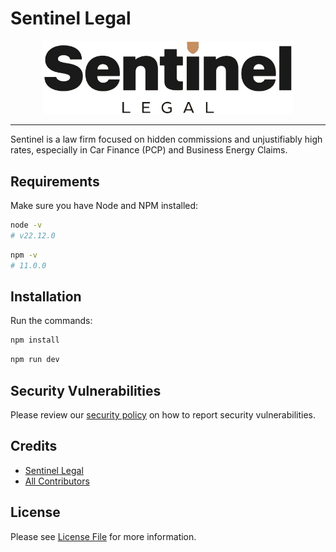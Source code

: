 # Sentinel Legal

<div align="center">
  <img src="https://github.com/SamHillierDev/sentinel-legal/blob/main/src/assets/images/sentinel-legal.png?raw=true" alt="Sentinel Legal" width="400">
</div>

---

Sentinel is a law firm focused on hidden commissions and unjustifiably high rates, especially in Car Finance (PCP) and Business Energy Claims.

## Requirements

Make sure you have Node and NPM installed:

```bash
node -v
# v22.12.0
```

```bash
npm -v
# 11.0.0
```

## Installation

Run the commands:

```bash
npm install
```

```bash
npm run dev
```

## Security Vulnerabilities

Please review our [security policy](https://github.com/SamHillierDev/sentinel-legal/security/policy) on how to report security vulnerabilities.

## Credits

- [Sentinel Legal](https://sentinellegal.co.uk)
- [All Contributors](https://github.com/SamHillierDev/sentinel-legal/contributors)

## License

Please see [License File](https://github.com/SamHillierDev/sentinel-legal/blob/main/LICENSE) for more information.
